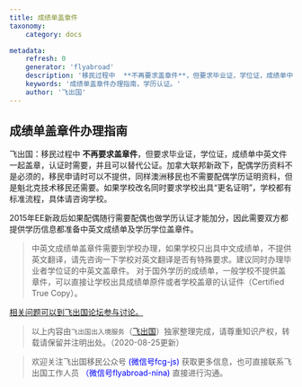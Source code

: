 ```yaml
---
title: 成绩单盖章件
taxonomy:
    category: docs

metadata:
    refresh: 0
    generator: 'flyabroad'
    description: '移民过程中  **不再要求盖章件**，但要求毕业证，学位证，成绩单中英文件一起盖章，认证时需要，并且可以替代公证。'
    keywords: '成绩单盖章件办理指南，学历认证。'
    author: '飞出国'
---
```


## 成绩单盖章件办理指南

飞出国：移民过程中  **不再要求盖章件**，但要求毕业证，学位证，成绩单中英文件一起盖章，认证时需要，并且可以替代公证。加拿大联邦新政下，配偶学历资料不是必须的，移民申请时可以不提供，同样澳洲移民也不需要配偶学历证明资料，但是魁北克技术移民还需要。如果学校改名同时要求学校出具“更名证明”，学校都有标准流程，具体请咨询学校。

2015年EE新政后如果配偶随行需要配偶也做学历认证才能加分，因此需要双方都提供学历信息都准备中英文成绩单及学历学位盖章件。

>中英文成绩单盖章件需要到学校办理，如果学校只出具中文成绩单，不提供英文翻译，请先咨询一下学校对英文翻译是否有特殊要求。建议同时办理毕业者学位证的中英文盖章件。
对于国外学历的成绩单，一般学校不提供盖章件，可以直接让学校出具成绩单原件或者学校盖章的认证件（Certified True Copy）。

[相关问题可以到飞出国论坛参与讨论。](https://my.flyabroad.io/?target=_blank)

> 以上内容由`飞出国出入境服务`（[飞出国](flyabroad.io)）独家整理完成，请尊重知识产权，转载请保留并注明出处。（2020-08-25更新）

> 欢迎关注飞出国移民公众号 <font color=Blue>(微信号fcg-js)</font> 获取更多信息，也可直接联系飞出国工作人员 <font color=Blue>（微信号flyabroad-nina)</font> 直接进行沟通。